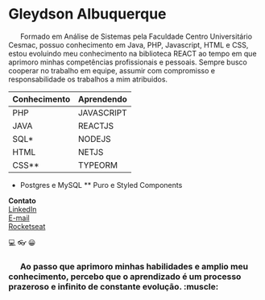 <h1>Gleydson Albuquerque</h1>

<p>&nbsp; &nbsp;&nbsp;&nbsp; Formado em Análise de Sistemas pela Faculdade Centro Universitário Cesmac, possuo conhecimento em Java, PHP, Javascript, HTML e CSS, estou evoluindo meu conhecimento na biblioteca REACT ao tempo em que aprimoro minhas competências profissionais e pessoais. Sempre busco cooperar no trabalho em equipe, assumir com compromisso e responsabilidade os trabalhos a mim atribuidos.</p>

  | <strong>Conhecimento</strong> | <strong>Aprendendo</strong> |
  | ------------ | ---------- |
  |     PHP      | JAVASCRIPT |
  |     JAVA     |  REACTJS   |
  |      SQL*    |   NODEJS   |
  |     HTML     |    NETJS   |
  |     CSS**    |  TYPEORM   |
  * Postgres e MySQL
  ** Puro e Styled Components <br>
  
  **Contato** <br>
  [LinkedIn](https://www.linkedin.com/in/gleydson07/) <br>
  [E-mail](gassantos.dev@gmail.com) <br>
  [Rocketseat](https://app.rocketseat.com.br/me/gleydson-albuquerque-07782)
  
 :computer:	:eyeglasses:	:grinning:	

  <h3>&nbsp; &nbsp;&nbsp;&nbsp; Ao passo que aprimoro minhas habilidades e amplio meu conhecimento, percebo que o aprendizado é um processo prazeroso e infinito de constante evolução. :muscle:</h3>

